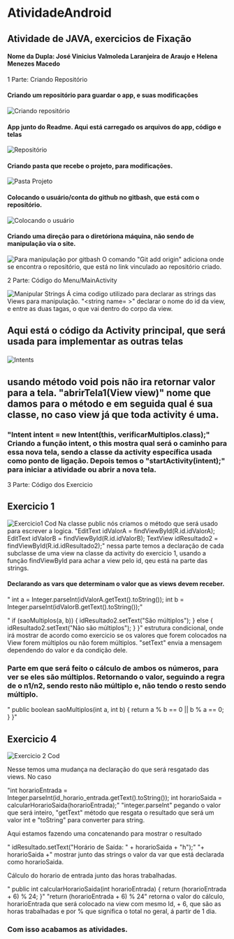 # AtividadeAndroid

<h2>Atividade de JAVA, exercicios de Fixação</h2>
<p><h4>Nome da Dupla: José Vinicius Valmoleda Laranjeira de Araujo e Helena Menezes Macedo</h4></p>

<p>1 Parte: Criando Repositório</p>
<h4>Criando um repositório para guardar o app, e suas modificações</h4>

![Criando repositório](https://github.com/LenaMenezes/AtividadeAndroid/assets/101807407/c2df49a6-3b46-4f35-95d1-6638fee852b3)

<h4>App junto do Readme. Aqui está carregado os arquivos do app, código e telas</h4>

![Repositório](https://github.com/LenaMenezes/AtividadeAndroid/assets/101807407/a5ef1d9f-0579-4825-9392-71a80970e9b4)

<h4>Criando pasta que recebe o projeto, para modificações.</h4>

![Pasta Projeto](https://github.com/LenaMenezes/AtividadeAndroid/assets/101807407/d31f18e4-e45d-4679-8f42-197483eb6415)

<h4>Colocando o usuário/conta do github no gitbash, que está com o repositório.</h4>

![Colocando o usuário](https://github.com/LenaMenezes/AtividadeAndroid/assets/101807407/e286b6b3-17cd-434d-921e-2b979e3e1b0d)

<h4>Criando uma direção para o diretóriona máquina, não sendo de manipulação via o site.</h4>

![Para manipulação por gitbash](https://github.com/LenaMenezes/AtividadeAndroid/assets/101807407/9d3761e8-bce6-44e2-a1a1-ed7449c66597)
O comando "Git add origin" adiciona onde se encontra o repositório, que está no link vinculado ao repositório criado.

<p>2 Parte: Código do Menu/MainActivity</p>

![Manipular Strings](https://github.com/LenaMenezes/AtividadeAndroid/assets/101807407/cacbc00b-20c8-4ca6-89f3-928603dfca86)
Á cima codigo utilizado para declarar as strings das Views para manipulação. "<string name= >" declarar o nome do id da view, e entre as duas tagas, o que vai dentro do corpo da view.

<h2><p>Aqui está o código da Activity principal, que será usada para implementar as outras telas</p></h2>

![Intents](https://github.com/LenaMenezes/AtividadeAndroid/assets/101807407/a537094b-7c15-43e8-ab9c-64e861393ca7)
<h2>usando método void pois não ira retornar valor para a tela. "abrirTela1(View view)" nome que damos para o método e em seguida qual é sua classe, no caso view já que toda activity é uma.</h2>  
<h3>"Intent intent = new Intent(this, verificarMultiplos.class);" Criando a função intent, o this mostra qual será o caminho para essa nova tela, sendo a classe da activity específica usada como ponto de ligação. Depois temos o "startActivity(intent);" para iniciar a atividade ou abrir a nova tela.</h3>

<p>3 Parte: Código dos Exercicio</p>

<h2>Exercicio 1</h2>

![Exercicio1 Cod](https://github.com/LenaMenezes/AtividadeAndroid/assets/101807407/a3707987-96b2-4be3-8f4d-8a4c7686d24d)
Na classe public nós criamos o método que será usado para escrever a logica. 
"EditText idValorA = findViewById(R.id.idValorA);
        EditText idValorB = findViewById(R.id.idValorB);
        TextView idResultado2 = findViewById(R.id.idResultado2);" nessa parte temos a declaração de cada subclasse de uma view na classe da activity do exercicio 1, usando a função findViewById para achar a view pelo id, qeu está na parte das strings.

<h4><p>Declarando as vars que determinam o valor que as views devem receber.</p></h4>
" int a = Integer.parseInt(idValorA.getText().toString());
        int b = Integer.parseInt(idValorB.getText().toString());" 

"  if (saoMultiplos(a, b)) {
            idResultado2.setText("São múltiplos");
        } else {
            idResultado2.setText("Não são múltiplos");
        }
    }"
estrutura condicional, onde irá mostrar de acordo como exercicio se os valores que forem colocados na View forem múltiplos ou não forem múltiplos. "setText" envia a mensagem dependendo do valor e da condição dele.

<h3><p>Parte em que será feito o cálculo de ambos os números, para ver se eles são múltiplos. Retornando o valor, seguindo a regra de o n1/n2, sendo resto não múltiplo e, não tendo o resto sendo múltiplo.</p></h3>
"  public boolean saoMultiplos(int a, int b) {
        return a % b == 0 || b % a == 0;
    }
}" 

<h2>Exercicio 4</h2>

![Exercicio 2 Cod](https://github.com/LenaMenezes/AtividadeAndroid/assets/101807407/1e941dd8-be3b-43cb-8385-91e3c940a709)

<p>Nesse temos uma mudança na declaração do que será resgatado das views. No caso</p>

"int horarioEntrada = Integer.parseInt(id_horario_entrada.getText().toString());
        int horarioSaida = calcularHorarioSaida(horarioEntrada);"
"integer.parseInt" pegando o valor que será inteiro, "getText" método que resgata o resultado que será um valor int e "toString" para converter para string.

<p>Aqui estamos fazendo uma concatenando para mostrar o resultado</p>
"  idResultado.setText("Horário de Saída: " + horarioSaida + "h");"
"+ horarioSaida +" mostrar junto das strings o valor da var que está declarada como horarioSaida.

<p>Cálculo do horario de entrada junto das horas trabalhadas.</p>
"   public int calcularHorarioSaida(int horarioEntrada) {
        return (horarioEntrada + 6) % 24;
    }"
"return (horarioEntrada + 6) % 24" retorna o valor do cálculo, horarioEntrada que será colocado na view com mesmo Id, + 6, que são as horas trabalhadas e por % que significa o total no geral, á partir de 1 dia.

<h3>Com isso acabamos as atividades.</h3>
